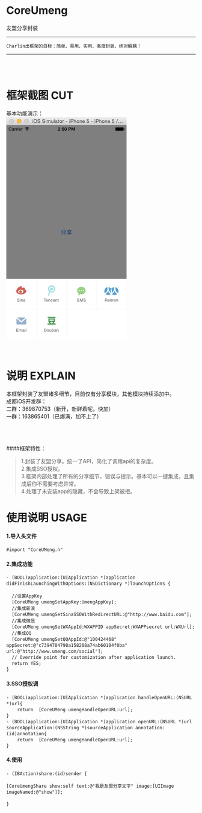 # CoreUmeng
友盟分享封装

-----
    Charlin出框架的目标：简单、易用、实用、高度封装、绝对解耦！
    
-----

<br /><br />

框架截图 CUT
===============
基本功能演示：<br />
![image](./CoreUmeng/show.png)<br />
<br /><br />

说明 EXPLAIN
===============
本框架封装了友盟诸多细节，目前仅有分享模块，其他模块持续添加中。<br />
成都iOS开发群：<br />
二群：369870753（新开，新鲜着呢，快加） <br />
一群：163865401（已爆满，加不上了）  <br /><br />


<br /><br />
####框架特性：<br />
>1.封装了友盟分享。统一了API，简化了调用api的复杂度。<br />
>2.集成SSO授权。<br />
>3.框架内部处理了所有的分享细节，错误与提示。基本可以一键集成，且集成后你不需要考虑异常。<br />
>4.处理了未安装app的隐藏，不会导致上架被拒。<br />




使用说明 USAGE
===============
#### 1.导入头文件
    #import "CoreUMeng.h"


#### 2.集成功能
    
    - (BOOL)application:(UIApplication *)application didFinishLaunchingWithOptions:(NSDictionary *)launchOptions {
      
      //设置AppKey
      [CoreUMeng umengSetAppKey:UmengAppKey];
      //集成新浪
      [CoreUMeng umengSetSinaSSOWithRedirectURL:@"http://www.baidu.com"];
      //集成微信
      [CoreUMeng umengSetWXAppId:WXAPPID appSecret:WXAPPsecret url:WXUrl];
      //集成QQ
      [CoreUMeng umengSetQQAppId:@"100424468" appSecret:@"c7394704798a158208a74ab60104f0ba" url:@"http://www.umeng.com/social"];
      // Override point for customization after application launch.
      return YES;
    }

#### 3.SSO授权调
    - (BOOL)application:(UIApplication *)application handleOpenURL:(NSURL *)url{
        return  [CoreUMeng umengHandleOpenURL:url];
    }
    - (BOOL)application:(UIApplication *)application openURL:(NSURL *)url sourceApplication:(NSString *)sourceApplication annotation:(id)annotation{
        return  [CoreUMeng umengHandleOpenURL:url];
    }

#### 4.使用
    - (IBAction)share:(id)sender {
    
    [CoreUmengShare show:self text:@"我是友盟分享文字" image:[UIImage imageNamed:@"show"]];
    
    }
    


